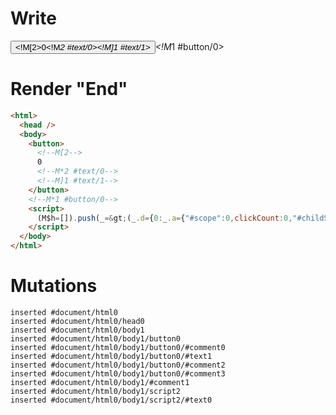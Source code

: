 # Write
  <button><!M[2>0<!M*2 #text/0><!M]1 #text/1></button><!M*1 #button/0><script>(M$h=[]).push(_=>(_.d={0:_.a={"#scope":0,clickCount:0,"#childScope/0":_.b={"#scope":1,"#text/1!":_.c={"#scope":2}}},1:_.b,2:_.c},_.b.onClick=_._["packages/translator-tags/src/__tests__/fixtures/basic-component-renderBody/template.marko_0/onClick"](_.a),_.c._=_.a,_.d),[2,"packages/translator-tags/src/__tests__/fixtures/basic-component-renderBody/template.marko_1_clickCount/subscriber",1,"packages/translator-tags/src/__tests__/fixtures/basic-component-renderBody/components/my-button.marko_0_onClick",])</script>


# Render "End"
```html
<html>
  <head />
  <body>
    <button>
      <!--M[2-->
      0
      <!--M*2 #text/0-->
      <!--M]1 #text/1-->
    </button>
    <!--M*1 #button/0-->
    <script>
      (M$h=[]).push(_=&gt;(_.d={0:_.a={"#scope":0,clickCount:0,"#childScope/0":_.b={"#scope":1,"#text/1!":_.c={"#scope":2}}},1:_.b,2:_.c},_.b.onClick=_._["packages/translator-tags/src/__tests__/fixtures/basic-component-renderBody/template.marko_0/onClick"](_.a),_.c._=_.a,_.d),[2,"packages/translator-tags/src/__tests__/fixtures/basic-component-renderBody/template.marko_1_clickCount/subscriber",1,"packages/translator-tags/src/__tests__/fixtures/basic-component-renderBody/components/my-button.marko_0_onClick",])
    </script>
  </body>
</html>
```

# Mutations
```
inserted #document/html0
inserted #document/html0/head0
inserted #document/html0/body1
inserted #document/html0/body1/button0
inserted #document/html0/body1/button0/#comment0
inserted #document/html0/body1/button0/#text1
inserted #document/html0/body1/button0/#comment2
inserted #document/html0/body1/button0/#comment3
inserted #document/html0/body1/#comment1
inserted #document/html0/body1/script2
inserted #document/html0/body1/script2/#text0
```